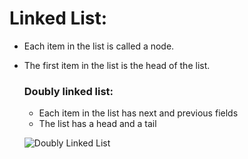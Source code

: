 # Linked List:
* Each item in the list is called a node. 
* The first item in the list is the head of the list. 

    ### Doubly linked list:
    * Each item in the list has next and previous fields
    * The list has a head and a tail  
    
    ![Doubly Linked List ](https://encrypted-tbn0.gstatic.com/images?q=tbn%3AANd9GcTRPGBYulvFC_poNUmRn4oml3A1rOhP1WNXEA&usqp=CAU)